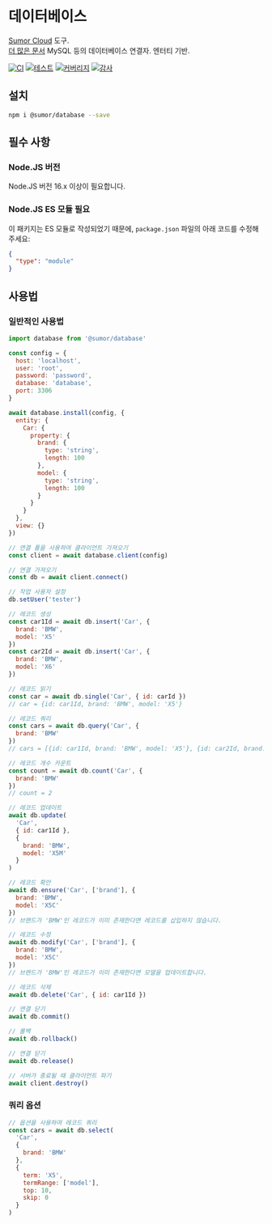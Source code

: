 # 데이터베이스

[Sumor Cloud](https://sumor.cloud) 도구.  
[더 많은 문서](https://sumor.cloud/database) MySQL 등의 데이터베이스 연결자. 엔터티 기반.

[![CI](https://github.com/sumor-cloud/database/actions/workflows/ci.yml/badge.svg)](https://github.com/sumor-cloud/database/actions/workflows/ci.yml)
[![테스트](https://github.com/sumor-cloud/database/actions/workflows/ut.yml/badge.svg)](https://github.com/sumor-cloud/database/actions/workflows/ut.yml)
[![커버리지](https://github.com/sumor-cloud/database/actions/workflows/coverage.yml/badge.svg)](https://github.com/sumor-cloud/database/actions/workflows/coverage.yml)
[![감사](https://github.com/sumor-cloud/database/actions/workflows/audit.yml/badge.svg)](https://github.com/sumor-cloud/database/actions/workflows/audit.yml)

## 설치

```bash
npm i @sumor/database --save
```

## 필수 사항

### Node.JS 버전

Node.JS 버전 16.x 이상이 필요합니다.

### Node.JS ES 모듈 필요

이 패키지는 ES 모듈로 작성되었기 때문에,
`package.json` 파일의 아래 코드를 수정해주세요:

```json
{
  "type": "module"
}
```

## 사용법

### 일반적인 사용법

```js
import database from '@sumor/database'

const config = {
  host: 'localhost',
  user: 'root',
  password: 'password',
  database: 'database',
  port: 3306
}

await database.install(config, {
  entity: {
    Car: {
      property: {
        brand: {
          type: 'string',
          length: 100
        },
        model: {
          type: 'string',
          length: 100
        }
      }
    }
  },
  view: {}
})

// 연결 풀을 사용하여 클라이언트 가져오기
const client = await database.client(config)

// 연결 가져오기
const db = await client.connect()

// 작업 사용자 설정
db.setUser('tester')

// 레코드 생성
const car1Id = await db.insert('Car', {
  brand: 'BMW',
  model: 'X5'
})
const car2Id = await db.insert('Car', {
  brand: 'BMW',
  model: 'X6'
})

// 레코드 읽기
const car = await db.single('Car', { id: carId })
// car = {id: car1Id, brand: 'BMW', model: 'X5'}

// 레코드 쿼리
const cars = await db.query('Car', {
  brand: 'BMW'
})
// cars = [{id: car1Id, brand: 'BMW', model: 'X5'}, {id: car2Id, brand: 'BMW', model: 'X6'}]

// 레코드 개수 카운트
const count = await db.count('Car', {
  brand: 'BMW'
})
// count = 2

// 레코드 업데이트
await db.update(
  'Car',
  { id: car1Id },
  {
    brand: 'BMW',
    model: 'X5M'
  }
)

// 레코드 확안
await db.ensure('Car', ['brand'], {
  brand: 'BMW',
  model: 'X5C'
})
// 브랜드가 'BMW'인 레코드가 이미 존재한다면 레코드를 삽입하지 않습니다.

// 레코드 수정
await db.modify('Car', ['brand'], {
  brand: 'BMW',
  model: 'X5C'
})
// 브랜드가 'BMW'인 레코드가 이미 존재한다면 모델을 업데이트합니다.

// 레코드 삭제
await db.delete('Car', { id: car1Id })

// 연결 닫기
await db.commit()

// 롤백
await db.rollback()

// 연결 닫기
await db.release()

// 서버가 종료될 때 클라이언트 파기
await client.destroy()
```

### 쿼리 옵션

```js
// 옵션을 사용하여 레코드 쿼리
const cars = await db.select(
  'Car',
  {
    brand: 'BMW'
  },
  {
    term: 'X5',
    termRange: ['model'],
    top: 10,
    skip: 0
  }
)
```
